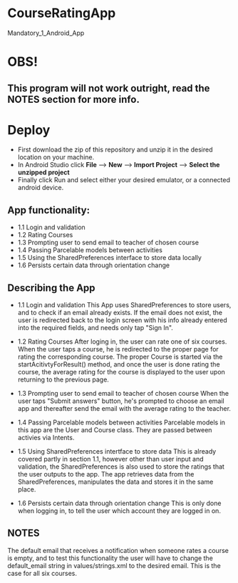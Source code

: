 # CourseRatingApp
Mandatory_1_Android_App

# OBS! 
## This program will not work outright, read the NOTES section for more info.

# Deploy
* First download the zip of this repository and unzip it in the desired location on your machine.
* In Android Studio click **File** --> **New** --> **Import Project** --> **Select the unzipped project**
* Finally click Run and select either your desired emulator, or a connected android device.

## App functionality:
* 1.1 Login and validation
* 1.2 Rating Courses
* 1.3 Prompting user to send email to teacher of chosen course
* 1.4 Passing Parcelable models between activities
* 1.5 Using the SharedPreferences interface to store data locally
* 1.6 Persists certain data through orientation change

## Describing the App
* 1.1 Login and validation
This App uses SharedPreferences to store users, and to check if an email already exists. If the email does not exist,
the user is redirected back to the login screen with his info already entered into the required fields, and needs only tap "Sign In".

* 1.2 Rating Courses 
After loging in, the user can rate one of six courses. When the user taps a course, he is redirected to the proper page for rating
the corresponding course. The proper Course is started via the startAcitivtyForResult() method, and once the user is done rating the course,
the average rating for the course is displayed to the user upon returning to the previous page.

* 1.3 Prompting user to send email to teacher of chosen course
When the user taps "Submit answers" button, he's prompted to choose an email app and thereafter send the email with the average rating
to the teacher.

* 1.4 Passing Parcelable models between activities
Parcelable models in this app are the User and Course class. They are passed between activies via Intents.

* 1.5 Using SharedPreferences intertface to store data
This is already covered partly in section 1.1, however other than user input and validation, the SharedPreferences is also used to
store the ratings that the user outputs to the app. The app retrieves data from the SharedPreferences, manipulates the data and stores 
it in the same place.

* 1.6 Persists certain data through orientation change
This is only done when logging in, to tell the user which account they are logged in on.



## NOTES
The default email that receives a notification when someone rates a course is empty, and to test this functionality the user will have
to change the default_email string in values/strings.xml to the desired email. This is the case for all six courses.
